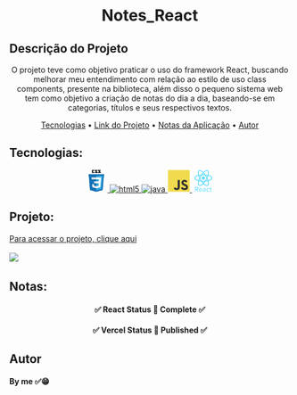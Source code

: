 <h1 align="center">Notes_React</h1>

## Descrição do Projeto
<p align="center">O projeto teve como objetivo praticar o uso do framework React, buscando melhorar meu entendimento com relação ao estilo de uso class components, presente na 
biblioteca, além disso o pequeno sistema web tem como objetivo a criação de notas do dia a dia, baseando-se em categorias, títulos e seus respectivos textos. 
</p>

<p align="center">
 <a href="#tecnologias">Tecnologias</a> • 
 <a href="#projeto">Link do Projeto</a> • 
 <a href="#notas"> Notas da Aplicação</a> • 
 <a href="#autor">Autor</a>
</p>


## Tecnologias: 


<div align="center">

<a href="https://www.w3schools.com /css/" target="_blank" rel="noreferrer"> 
<img src="https://raw.githubusercontent.com/devicons/devicon/master/icons/css3/css3-original-wordmark.svg" alt= "css3" height="40" width="40"/> 
</a> 

<a href="https://www.w3.org/html/" target="_blank" rel="noreferrer"> 
<img src="https://cdn.icon-icons.com/icons2/2107/PNG/512/file_type_html_icon_130541.png" alt="html5" width="40" height="40"/> 
</a> 

<a href="https://vercel.com/" target="_blank" rel="noreferrer"> 
<img src="https://i.pinimg.com/originals/c4/35/6c/c4356cd5454d06585e0a46066b555172.png" alt="java" height="40" width="40"/> 
</a> 

<a href="https://developer.mozilla.org/en-US/docs/Web/JavaScript" target="_blank" rel="noreferrer"> 
<img src="https://raw.githubusercontent.com/devicons/devicon/master/icons/javascript/javascript-original.svg" alt="javascript" width="40" height="40"/> 
</a> 

<a href="https://reactjs.org/" target="_blank" rel="noreferrer"> 
<img src="https://raw.githubusercontent.com/devicons/devicon/master/icons/react/react-original-wordmark.svg" alt="react" width="40" height="40"/> 
</a> 


</div>


## Projeto:

<a href="https://notes-react-lac.vercel.app/">
Para acessar o projeto, clique aqui</a>
<br></br>

<img src="https://user-images.githubusercontent.com/75262645/154847841-cb2f8120-56ec-4c92-9cf0-60b5a16701d5.png" target="_blank"/>

## Notas: 

<h4 align="center"> 
	✅ React Status 🚀 Complete ✅
</h4>
<h4 align="center"> 



<h4 align="center"> 
	✅ Vercel Status 🚀 Published ✅
</h4>

## Autor

<h4>By me ✅😁</h4>




